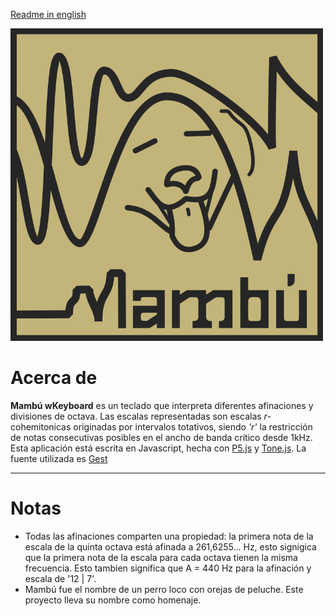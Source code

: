 [Readme in english](https://github.com/qumolt/mambu-wkeyboard/blob/master/README.md)

<img src="assets/mambu_icon.png" width="500">

# Acerca de

__Mambú wKeyboard__ es un teclado que interpreta diferentes afinaciones y divisiones de octava. Las escalas representadas son escalas _r_-cohemitonicas originadas por intervalos totativos, siendo _'r'_ la restricción de notas consecutivas posibles en el ancho de banda crítico desde 1kHz.
Esta aplicación está escrita en Javascript, hecha con [P5.js](https://p5js.org/es/) y [Tone.js](https://tonejs.github.io/).
La fuente utilizada es [Gest](https://github.com/laictype/Gest_Open)

---

# Notas

- Todas las afinaciones comparten una propiedad: la primera nota de la escala de la quinta octava está afinada a 261,6255... Hz, esto signigica que la primera nota de la escala para cada octava tienen la misma frecuencia. Esto tambien significa que A = 440 Hz para la afinación y escala de '12 | 7'. 
- Mambú fue el nombre de un perro loco con orejas de peluche. Este proyecto lleva su nombre como homenaje.